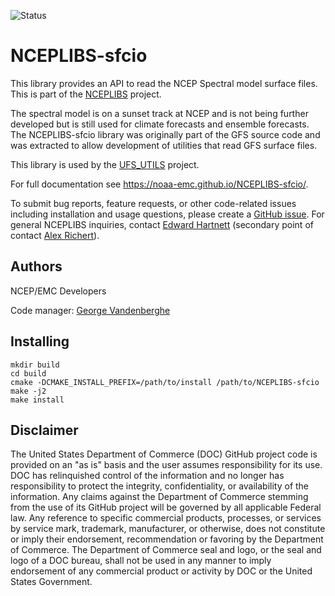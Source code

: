 ![Status](https://github.com/NOAA-EMC/NCEPLIBS-sp/workflows/Build%20and%20Test/badge.svg)

# NCEPLIBS-sfcio

This library provides an API to read the NCEP Spectral model surface
files. This is part of the
[NCEPLIBS](https://github.com/NOAA-EMC/NCEPLIBS) project.

The spectral model is on a sunset track at NCEP and is not being
further developed but is still used for climate forecasts and ensemble
forecasts. The NCEPLIBS-sfcio library was originally part of the GFS
source code and was extracted to allow development of utilities that
read GFS surface files.

This library is used by the
[UFS_UTILS](https://github.com/NOAA-EMC/UFS_UTILS) project.

For full documentation see https://noaa-emc.github.io/NCEPLIBS-sfcio/.

To submit bug reports, feature requests, or other code-related issues including installation and usage questions, please create a [GitHub issue](https://github.com/NOAA-EMC/NCEPLIBS-sfcio/issues). For general NCEPLIBS inquiries, contact [Edward Hartnett](mailto:edward.hartnett@noaa.gov) (secondary point of contact [Alex Richert](mailto:alexander.richert@noaa.gov)).

## Authors

NCEP/EMC Developers

Code manager: [George Vandenberghe](mailto:george.vandenberghe@noaa.gov)

## Installing

```
mkdir build
cd build
cmake -DCMAKE_INSTALL_PREFIX=/path/to/install /path/to/NCEPLIBS-sfcio
make -j2
make install
```

## Disclaimer

The United States Department of Commerce (DOC) GitHub project code is
provided on an "as is" basis and the user assumes responsibility for
its use. DOC has relinquished control of the information and no longer
has responsibility to protect the integrity, confidentiality, or
availability of the information. Any claims against the Department of
Commerce stemming from the use of its GitHub project will be governed
by all applicable Federal law. Any reference to specific commercial
products, processes, or services by service mark, trademark,
manufacturer, or otherwise, does not constitute or imply their
endorsement, recommendation or favoring by the Department of
Commerce. The Department of Commerce seal and logo, or the seal and
logo of a DOC bureau, shall not be used in any manner to imply
endorsement of any commercial product or activity by DOC or the United
States Government.




